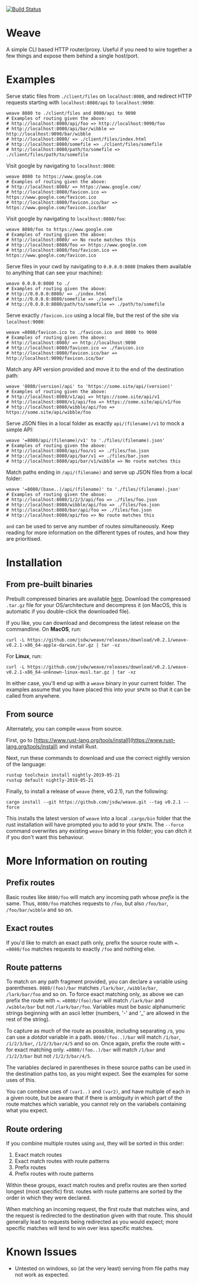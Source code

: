 [![Build Status](https://travis-ci.org/jsdw/weave.svg?branch=master)](https://travis-ci.org/jsdw/weave)

# Weave

A simple CLI based HTTP router/proxy. Useful if you need to wire together a few things and expose them behind a single host/port.

# Examples

Serve static files from `./client/files` on `localhost:8080`, and redirect HTTP requests starting with `localhost:8080/api` to `localhost:9090`:
```
weave 8080 to ./client/files and 8080/api to 9090
# Examples of routing given the above:
# http://localhost:8080/api/foo => http://localhost:9090/foo
# http://localhost:8080/api/bar/wibble => http://localhost:9090/bar/wibble
# http://localhost:8080/ => ./client/files/index.html
# http://localhost:8080/somefile => ./client/files/somefile
# http://localhost:8080/path/to/somefile => ./client/files/path/to/somefile
```

Visit google by navigating to `localhost:8080`:
```
weave 8080 to https://www.google.com
# Examples of routing given the above:
# http://localhost:8080/ => https://www.google.com/
# http://localhost:8080/favicon.ico => https://www.google.com/favicon.ico
# http://localhost:8080/favicon.ico/bar => https://www.google.com/favicon.ico/bar
```

Visit google by navigating to `localhost:8080/foo`:
```
weave 8080/foo to https://www.google.com
# Examples of routing given the above:
# http://localhost:8080/ => No route matches this
# http://localhost:8080/foo => https://www.google.com
# http://localhost:8080/foo/favicon.ico => https://www.google.com/favicon.ico
```

Serve files in your cwd by navigating to `0.0.0.0:8080` (makes them available to anything that can see your machine):
```
weave 0.0.0.0:8080 to ./
# Examples of routing given the above:
# http://0.0.0.0:8080/ => ./index.html
# http://0.0.0.0:8080/somefile => ./somefile
# http://0.0.0.0:8080/path/to/somefile => ./path/to/somefile
```

Serve exactly `/favicon.ico` using a local file, but the rest of the site via `localhost:9000`:
```
weave =8080/favicon.ico to ./favicon.ico and 8080 to 9090
# Examples of routing given the above:
# http://localhost:8080/ => http://localhost:9090
# http://localhost:8080/favicon.ico => ./favicon.ico
# http://localhost:8080/favicon.ico/bar => http://localhost:9090/favicon.ico/bar
```

Match any API version provided and move it to the end of the destination path:
```
weave '8080/(version)/api' to 'https://some.site/api/(version)'
# Examples of routing given the above:
# http://localhost:8080/v1/api => https://some.site/api/v1
# http://localhost:8080/v1/api/foo => https://some.site/api/v1/foo
# http://localhost:8080/wibble/api/foo => https://some.site/api/wibble/foo
```

Serve JSON files in a local folder as exactly `api/(filename)/v1` to mock a simple API:
```
weave '=8080/api/(filename)/v1' to './files/(filename).json'
# Examples of routing given the above:
# http://localhost:8080/api/foo/v1 => ./files/foo.json
# http://localhost:8080/api/bar/v1 => ./files/bar.json
# http://localhost:8080/api/bar/v1/wibble => No route matches this
```

Match paths ending in `/api/(filename)` and serve up JSON files from a local folder:
```
weave '=8080/(base..)/api/(filename)' to './files/(filename).json'
# Examples of routing given the above:
# http://localhost:8080/1/2/3/api/foo => ./files/foo.json
# http://localhost:8080/wibble/api/foo => ./files/foo.json
# http://localhost:8080/bar/api/foo => ./files/foo.json
# http://localhost:8080/api/foo => No route matches this
```

`and` can be used to serve any number of routes simultaneously. Keep reading for more information on the different types of routes, and how they are prioritised.

# Installation

## From pre-built binaries

Prebuilt compressed binaries are available [here](https://github.com/jsdw/weave/releases/latest). Download the compressed `.tar.gz` file for your OS/architecture and decompress it (on MacOS, this is automatic if you double-click the downloaded file).

If you like, you can download and decompress the latest release on the commandline. On **MacOS**, run:

```
curl -L https://github.com/jsdw/weave/releases/download/v0.2.1/weave-v0.2.1-x86_64-apple-darwin.tar.gz | tar -xz
```

For **Linux**, run:

```
curl -L https://github.com/jsdw/weave/releases/download/v0.2.1/weave-v0.2.1-x86_64-unknown-linux-musl.tar.gz | tar -xz
```

In either case, you'll end up with a `weave` binary in your current folder. The examples assume that you have placed this into your `$PATH` so that it can be called from anywhere.

## From source

Alternately, you can compile `weave` from source.

First, go to [https://www.rust-lang.org/tools/install](https://www.rust-lang.org/tools/install) and install Rust.

Next, run these commands to download and use the correct nightly version of the language:

```
rustup toolchain install nightly-2019-05-21
rustup default nightly-2019-05-21
```

Finally, to install a release of `weave` (here, v0.2.1), run the following:

```
cargo install --git https://github.com/jsdw/weave.git --tag v0.2.1 --force
```

This installs the latest version of `weave` into a local `.cargo/bin` folder that the rust installation will have prompted you to add to your `$PATH`. The `--force` command overwrites any existing `weave` binary in this folder; you can ditch it if you don't want this behaviour.

# More Information on routing

## Prefix routes

Basic routes like `8080/foo` will match any incoming path whose _prefix_ is the same. Thus, `8080/foo` matches requests to `/foo`, but also `/foo/bar`, `/foo/bar/wibble` and so on.

## Exact routes

If you'd like to match an exact path only, prefix the source route with `=`. `=8080/foo` matches requests to exactly `/foo` and nothing else.

## Route patterns

To match on any path fragment provided, you can declare a variable using parentheses. `8080/(foo)/bar` matches `/lark/bar`, `/wibble/bar`, `/lark/bar/foo` and so on. To force exact matching only, as above we can prefix the route with `=`. `=8080/(foo)/bar` will match `/lark/bar` and `/wibble/bar` but not `/lark/bar/foo`. Variables must be basic alphanumeric strings beginning with an ascii letter (numbers, '-' and '_' are allowed in the rest of the string).

To capture as much of the route as possible, including separating `/`s, you can use a _dotdot_ variable in a path. `8080/(foo..)/bar` will match `/1/bar`, `/1/2/3/bar`, `/1/2/3/bar/4/5` and so on. Once again, prefix the route with `=` for exact matching only. `=8080/(foo..)/bar` will match `/1/bar` and `/1/2/3/bar` but not `/1/2/3/bar/4/5`.

The variables declared in parentheses in these source paths can be used in the destination paths too, as you might expect. See the examples for some uses of this.

You can combine uses of `(var1..)` and `(var2)`, and have multiple of each in a given route, but be aware that if there is ambiguity in which part of the route matches which variable, you cannot rely on the variabels containing what you expect.

## Route ordering

If you combine multiple routes using `and`, they will be sorted in this order:

1. Exact match routes
2. Exact match routes with route patterns
3. Prefix routes
4. Prefix routes with route patterns

Within these groups, exact match routes and prefix routes are then sorted longest (most specific) first. routes with route patterns are sorted by the order in which they were declared.

When matching an incoming request, the first route that matches wins, and the request is redirected to the destination given with that route. This should generally lead to requests being redirected as you would expect; more specific matches will tend to win over less specific matches.

# Known Issues

- Untested on windows, so (at the very least) serving from file paths may not work as expected.
